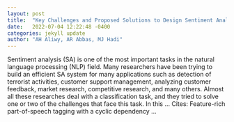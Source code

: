 ```yaml
---
layout: post
title:  "Key Challenges and Proposed Solutions to Design Sentiment Analysis System"
date:   2022-07-04 12:22:48 -0400
categories: jekyll update
author: "AH Aliwy, AR Abbas, MJ Hadi"
---
```

Sentiment analysis (SA) is one of the most important tasks in the natural language processing (NLP) field. Many researchers have been trying to build an efficient SA system for many applications such as detection of terrorist activities, customer support management, analyzing customer feedback, market research, competitive research, and many others. Almost all these researches deal with a classification task, and they tried to solve one or two of the challenges that face this task. In this …
Cites: ‪Feature-rich part-of-speech tagging with a cyclic dependency …‬  